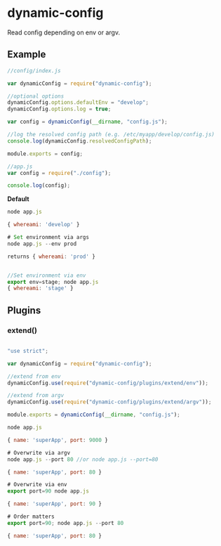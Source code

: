 # dynamic-config

Read config depending on env or argv.

## Example

```javascript
//config/index.js

var dynamicConfig = require("dynamic-config");

//optional options
dynamicConfig.options.defaultEnv = "develop";
dynamicConfig.options.log = true;

var config = dynamicConfig(__dirname, "config.js");

//log the resolved config path (e.g. /etc/myapp/develop/config.js)
console.log(dynamicConfig.resolvedConfigPath);

module.exports = config;
```

```javascript
//app.js
var config = require("./config");

console.log(config);
```

__Default__

```javascript 
node app.js

{ whereami: 'develop' }

# Set environment via args
node app.js --env prod

returns { whereami: 'prod' }


//Set environment via env
export env=stage; node app.js
{ whereami: 'stage' }
```


## Plugins

### extend()

```javascript

"use strict";

var dynamicConfig = require("dynamic-config");

//extend from env
dynamicConfig.use(require("dynamic-config/plugins/extend/env"));

//extend from argv
dynamicConfig.use(require("dynamic-config/plugins/extend/argv"));

module.exports = dynamicConfig(__dirname, "config.js");
```

```javascript
node app.js

{ name: 'superApp', port: 9000 }

# Overwrite via argv
node app.js --port 80 //or node app.js --port=80

{ name: 'superApp', port: 80 }

# Overwrite via env
export port=90 node app.js

{ name: 'superApp', port: 90 }

# Order matters
export port=90; node app.js --port 80

{ name: 'superApp', port: 80 }
```














